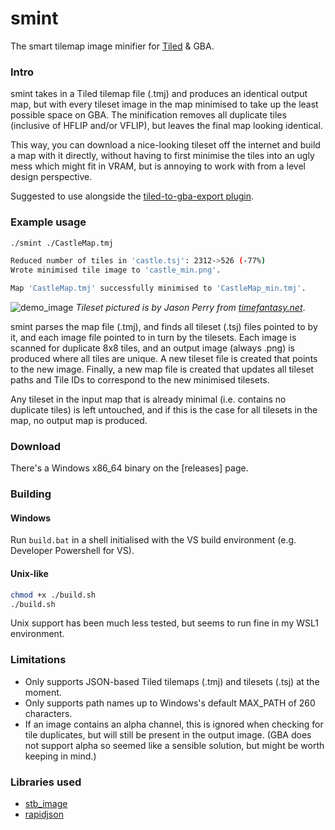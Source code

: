 # smint
The smart tilemap image minifier for [Tiled](https://www.mapeditor.org/) & GBA.

### Intro
smint takes in a Tiled tilemap file (.tmj) and produces an identical output map, but with every tileset image in the map minimised to take up the least possible space on GBA. The minification removes all duplicate tiles (inclusive of HFLIP and/or VFLIP), but leaves the final map looking identical.

This way, you can download a nice-looking tileset off the internet and build a map with it directly,
without having to first minimise the tiles into an ugly mess which might fit in VRAM, but is annoying to work with from a level design perspective.

Suggested to use alongside the [tiled-to-gba-export plugin](https://github.com/djedditt/tiled-to-gba-export).

### Example usage

```sh
./smint ./CastleMap.tmj

Reduced number of tiles in 'castle.tsj': 2312->526 (-77%)
Wrote minimised tile image to 'castle_min.png'.

Map 'CastleMap.tmj' successfully minimised to 'CastleMap_min.tmj'.
```

![demo_image](https://i.imgur.com/UcV3uVw.png)
*Tileset pictured is by Jason Perry from [timefantasy.net](usage_demo.png)*.

smint parses the map file (.tmj), and finds all tileset (.tsj) files pointed to by it, and each image file pointed to in turn by the tilesets. Each image is scanned for duplicate 8x8 tiles, and an output image (always .png) is produced where all tiles are unique. A new tileset file is created that points to the new image. Finally, a new map file is created that updates all tileset paths and Tile IDs to correspond to the new minimised tilesets.

Any tileset in the input map that is already minimal (i.e. contains no duplicate tiles) is left untouched, and if this is the case for all tilesets in the map, no output map is produced.
### Download
There's a Windows x86_64 binary on the [releases] page.

### Building

#### Windows
Run `build.bat` in a shell initialised with the VS build environment (e.g. Developer Powershell for VS).

#### Unix-like
```sh
chmod +x ./build.sh
./build.sh
```

Unix support has been much less tested, but seems to run fine in my WSL1 environment.

### Limitations
- Only supports JSON-based Tiled tilemaps (.tmj) and tilesets (.tsj) at the moment.
- Only supports path names up to Windows's default MAX_PATH of 260 characters.
- If an image contains an alpha channel, this is ignored when checking for tile duplicates, but will still be present in the output image. (GBA does not support alpha so seemed like a sensible solution, but might be worth keeping in mind.)
### Libraries used
- [stb_image](https://github.com/nothings/stb)
- [rapidjson](https://github.com/Tencent/rapidjson)